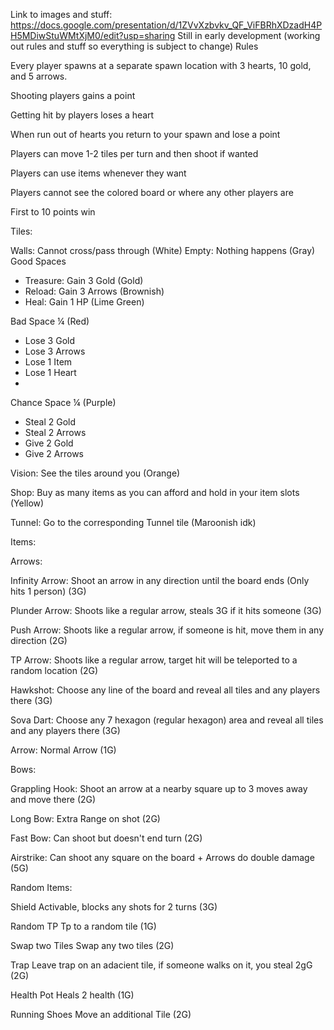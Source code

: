 Link to images and stuff: https://docs.google.com/presentation/d/1ZVvXzbvkv_QF_ViFBRhXDzadH4PH5MDiwStuWMtXjM0/edit?usp=sharing
Still in early development (working out rules and stuff so everything is subject to change)
Rules

Every player spawns at a separate spawn location with 3 hearts, 10 gold, and 5 arrows.

Shooting players gains a point

Getting hit by players loses a heart

When run out of hearts you return to your spawn and lose a point

Players can move 1-2 tiles per turn and then shoot if wanted

Players can use items whenever they want

Players cannot see the colored board or where any other players are

First to 10 points win

Tiles:

Walls: Cannot cross/pass through (White)
Empty: Nothing happens (Gray)
Good Spaces
 - Treasure: Gain 3 Gold (Gold)
 - Reload: Gain 3 Arrows (Brownish)
 - Heal: Gain 1 HP (Lime Green)

Bad Space ¼ (Red)
 - Lose 3 Gold
 - Lose 3 Arrows
 - Lose 1 Item
 - Lose 1 Heart
 - 
Chance Space ¼ (Purple)
 - Steal 2 Gold
 - Steal 2 Arrows
 - Give 2 Gold
 - Give 2 Arrows

Vision: See the tiles around you (Orange)

Shop: Buy as many items as you can afford and hold in your item slots (Yellow)

Tunnel: Go to the corresponding Tunnel tile (Maroonish idk)


Items:

Arrows:

Infinity Arrow: Shoot an arrow in any direction until the board ends (Only hits 1 person) (3G)

Plunder Arrow:	Shoots like a regular arrow, steals 3G if it hits someone (3G)

Push Arrow:	Shoots like a regular arrow, if someone is hit, move them in any direction (2G)

TP Arrow: Shoots like a regular arrow, target hit will be teleported to a random location (2G)

Hawkshot: Choose any line of the board and reveal all tiles and any players there (3G)

Sova Dart:	Choose any 7 hexagon (regular hexagon) area and reveal all tiles and any players there (3G)

Arrow: Normal Arrow (1G)

Bows: 

Grappling Hook: Shoot an arrow at a nearby square up to 3 moves away and move there (2G)

Long Bow: Extra Range on shot (2G)

Fast Bow: Can shoot but doesn't end turn (2G)

Airstrike: Can shoot any square on the board + Arrows do double damage (5G)

Random Items:						

Shield	Activable, blocks any shots for 2 turns (3G)

Random TP	Tp to a random tile (1G)

Swap two Tiles	Swap any two tiles (2G)

Trap	Leave trap on an adacient tile, if someone walks on it, you steal 2gG	(2G)

Health Pot	Heals 2 health (1G)

Running Shoes	Move an additional Tile (2G)


